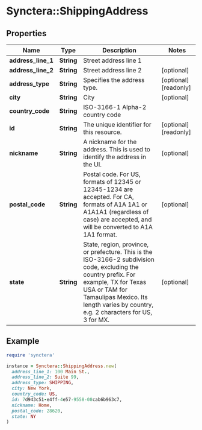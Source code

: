 # Synctera::ShippingAddress

## Properties

| Name | Type | Description | Notes |
| ---- | ---- | ----------- | ----- |
| **address_line_1** | **String** | Street address line 1 |  |
| **address_line_2** | **String** | Street address line 2 | [optional] |
| **address_type** | **String** | Specifies the address type.  | [optional][readonly] |
| **city** | **String** | City | [optional] |
| **country_code** | **String** | ISO-3166-1 Alpha-2 country code |  |
| **id** | **String** | The unique identifier for this resource. | [optional][readonly] |
| **nickname** | **String** | A nickname for the address. This is used to identify the address in the UI.  | [optional] |
| **postal_code** | **String** | Postal code. For US, formats of 12345 or 12345-1234 are accepted. For CA, formats of A1A 1A1 or A1A1A1 (regardless of case) are accepted, and will be converted to A1A 1A1 format.  | [optional] |
| **state** | **String** | State, region, province, or prefecture. This is the ISO-3166-2 subdivision code, excluding the country prefix. For example, TX for Texas USA or TAM for Tamaulipas Mexico. Its length varies by country, e.g. 2 characters for US, 3 for MX.  | [optional] |

## Example

```ruby
require 'synctera'

instance = Synctera::ShippingAddress.new(
  address_line_1: 100 Main St.,
  address_line_2: Suite 99,
  address_type: SHIPPING,
  city: New York,
  country_code: US,
  id: 7d943c51-e4ff-4e57-9558-08cab6b963c7,
  nickname: Home,
  postal_code: 28620,
  state: NY
)
```

